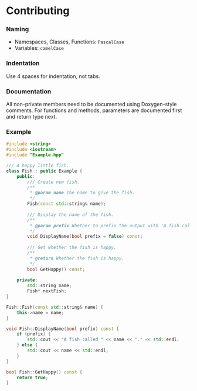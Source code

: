 # Contributing

### Naming
* Namespaces, Classes, Functions: `PascalCase`
* Variables: `camelCase`

### Indentation
Use 4 spaces for indentation, not tabs.

### Documentation
All non-private members need to be documented using Doxygen-style comments.
For functions and methods, parameters are documented first and return type next.

### Example
```cpp
#include <string>
#include <iostream>
#include "Example.hpp"

/// A happy little fish.
class Fish : public Example {
    public:
        /// Create new fish.
        /**
         * @param name The name to give the fish.
         */
        Fish(const std::string& name);
        
        /// Display the name of the fish.
        /**
         * @param prefix Whether to prefix the output with 'A fish called '.
         */
        void DisplayName(bool prefix = false) const;
        
        /// Get whether the fish is happy.
        /**
         * @return Whether the fish is happy.
         */
        bool GetHappy() const;
        
    private:
        std::string name;
        Fish* nextFish;
}

Fish::Fish(const std::string& name) {
    this->name = name;
}

void Fish::DisplayName(bool prefix) const {
    if (prefix) {
        std::cout << "A fish called " << name << "." << std::endl;
    } else {
        std::cout << name << std::endl;
    }
}

bool Fish::GetHappy() const {
    return true;
}
```
